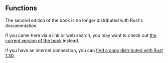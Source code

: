 ## Functions

The second edition of the book is no longer distributed with Rust's documentation.

If you came here via a link or web search, you may want to check out [the current version of the book](../ch03-03-how-functions-work.html) instead.

If you have an internet connection, you can [find a copy distributed with Rust 1.30](https://doc.rust-lang.org/1.30.0/book/second-edition/ch03-03-how-functions-work.html).
